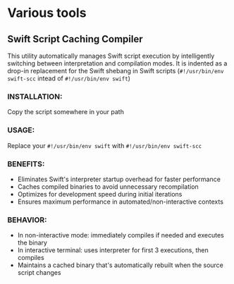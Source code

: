 # Various tools


## Swift Script Caching Compiler
This utility automatically manages Swift script execution by intelligently switching between interpretation and compilation modes. It is indented as a drop-in replacement for the Swift shebang in Swift scripts (```#!/usr/bin/env swift-scc``` intead of ```#!/usr/bin/env swift```)

### INSTALLATION:
Copy the script somewhere in your path

### USAGE:
Replace your ```#!/usr/bin/env swift``` with ```#!/usr/bin/env swift-scc```

### BENEFITS:
- Eliminates Swift's interpreter startup overhead for faster performance
- Caches compiled binaries to avoid unnecessary recompilation
- Optimizes for development speed during initial iterations
- Ensures maximum performance in automated/non-interactive contexts

### BEHAVIOR:
- In non-interactive mode: immediately compiles if needed and executes the binary
- In interactive terminal: uses interpreter for first 3 executions, then compiles
- Maintains a cached binary that's automatically rebuilt when the source script changes
